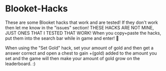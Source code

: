 # Blooket-Hacks
These are some Blooket hacks that work and are tested! If they don't work then let me know in the "issues" section! THESE HACKS ARE NOT MINE, JUST ONES THAT I TESTED THAT WORK!
When you copy+paste the hacks, put them into the search bar while in game and enter! 🥇


When using the "Set Gold" hack, set your amount of gold and then get a answer correct and open a chest to gain +(gold) added to the amount you set and the game will then make your amount of gold grow on the leaderboard. :) 
